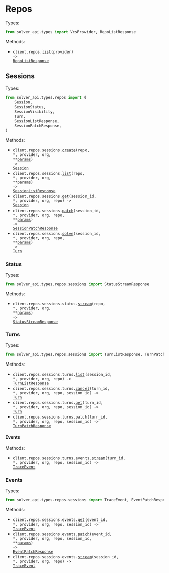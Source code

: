 # Repos

Types:

```python
from solver_api.types import VcsProvider, RepoListResponse
```

Methods:

- <code title="get /repos/{provider}">client.repos.<a href="./src/solver_api/resources/repos/repos.py">list</a>(provider) -> <a href="./src/solver_api/types/repo_list_response.py">RepoListResponse</a></code>

## Sessions

Types:

```python
from solver_api.types.repos import (
    Session,
    SessionStatus,
    SessionVisibility,
    Turn,
    SessionListResponse,
    SessionPatchResponse,
)
```

Methods:

- <code title="post /repos/{provider}/{org}/{repo}/sessions">client.repos.sessions.<a href="./src/solver_api/resources/repos/sessions/sessions.py">create</a>(repo, \*, provider, org, \*\*<a href="src/solver_api/types/repos/session_create_params.py">params</a>) -> <a href="./src/solver_api/types/repos/session.py">Session</a></code>
- <code title="get /repos/{provider}/{org}/{repo}/sessions">client.repos.sessions.<a href="./src/solver_api/resources/repos/sessions/sessions.py">list</a>(repo, \*, provider, org, \*\*<a href="src/solver_api/types/repos/session_list_params.py">params</a>) -> <a href="./src/solver_api/types/repos/session_list_response.py">SessionListResponse</a></code>
- <code title="get /repos/{provider}/{org}/{repo}/sessions/{sessionId}">client.repos.sessions.<a href="./src/solver_api/resources/repos/sessions/sessions.py">get</a>(session_id, \*, provider, org, repo) -> <a href="./src/solver_api/types/repos/session.py">Session</a></code>
- <code title="get /repos/{provider}/{org}/{repo}/sessions/{sessionId}/patch">client.repos.sessions.<a href="./src/solver_api/resources/repos/sessions/sessions.py">patch</a>(session_id, \*, provider, org, repo, \*\*<a href="src/solver_api/types/repos/session_patch_params.py">params</a>) -> <a href="./src/solver_api/types/repos/session_patch_response.py">SessionPatchResponse</a></code>
- <code title="post /repos/{provider}/{org}/{repo}/sessions/{sessionId}/solve">client.repos.sessions.<a href="./src/solver_api/resources/repos/sessions/sessions.py">solve</a>(session_id, \*, provider, org, repo, \*\*<a href="src/solver_api/types/repos/session_solve_params.py">params</a>) -> <a href="./src/solver_api/types/repos/turn.py">Turn</a></code>

### Status

Types:

```python
from solver_api.types.repos.sessions import StatusStreamResponse
```

Methods:

- <code title="get /repos/{provider}/{org}/{repo}/sessions/status/stream">client.repos.sessions.status.<a href="./src/solver_api/resources/repos/sessions/status.py">stream</a>(repo, \*, provider, org, \*\*<a href="src/solver_api/types/repos/sessions/status_stream_params.py">params</a>) -> <a href="./src/solver_api/types/repos/sessions/status_stream_response.py">StatusStreamResponse</a></code>

### Turns

Types:

```python
from solver_api.types.repos.sessions import TurnListResponse, TurnPatchResponse
```

Methods:

- <code title="get /repos/{provider}/{org}/{repo}/sessions/{sessionId}/turns">client.repos.sessions.turns.<a href="./src/solver_api/resources/repos/sessions/turns/turns.py">list</a>(session_id, \*, provider, org, repo) -> <a href="./src/solver_api/types/repos/sessions/turn_list_response.py">TurnListResponse</a></code>
- <code title="post /repos/{provider}/{org}/{repo}/sessions/{sessionId}/turns/{turnId}/cancel">client.repos.sessions.turns.<a href="./src/solver_api/resources/repos/sessions/turns/turns.py">cancel</a>(turn_id, \*, provider, org, repo, session_id) -> <a href="./src/solver_api/types/repos/turn.py">Turn</a></code>
- <code title="get /repos/{provider}/{org}/{repo}/sessions/{sessionId}/turns/{turnId}">client.repos.sessions.turns.<a href="./src/solver_api/resources/repos/sessions/turns/turns.py">get</a>(turn_id, \*, provider, org, repo, session_id) -> <a href="./src/solver_api/types/repos/turn.py">Turn</a></code>
- <code title="get /repos/{provider}/{org}/{repo}/sessions/{sessionId}/turns/{turnId}/patch">client.repos.sessions.turns.<a href="./src/solver_api/resources/repos/sessions/turns/turns.py">patch</a>(turn_id, \*, provider, org, repo, session_id) -> <a href="./src/solver_api/types/repos/sessions/turn_patch_response.py">TurnPatchResponse</a></code>

#### Events

Methods:

- <code title="get /repos/{provider}/{org}/{repo}/sessions/{sessionId}/turns/{turnId}/events/stream">client.repos.sessions.turns.events.<a href="./src/solver_api/resources/repos/sessions/turns/events.py">stream</a>(turn_id, \*, provider, org, repo, session_id) -> <a href="./src/solver_api/types/repos/sessions/trace_event.py">TraceEvent</a></code>

### Events

Types:

```python
from solver_api.types.repos.sessions import TraceEvent, EventPatchResponse
```

Methods:

- <code title="get /repos/{provider}/{org}/{repo}/sessions/{sessionId}/events/{eventId}">client.repos.sessions.events.<a href="./src/solver_api/resources/repos/sessions/events.py">get</a>(event_id, \*, provider, org, repo, session_id) -> <a href="./src/solver_api/types/repos/sessions/trace_event.py">TraceEvent</a></code>
- <code title="get /repos/{provider}/{org}/{repo}/sessions/{sessionId}/events/{eventId}/patch">client.repos.sessions.events.<a href="./src/solver_api/resources/repos/sessions/events.py">patch</a>(event_id, \*, provider, org, repo, session_id, \*\*<a href="src/solver_api/types/repos/sessions/event_patch_params.py">params</a>) -> <a href="./src/solver_api/types/repos/sessions/event_patch_response.py">EventPatchResponse</a></code>
- <code title="get /repos/{provider}/{org}/{repo}/sessions/{sessionId}/events/stream">client.repos.sessions.events.<a href="./src/solver_api/resources/repos/sessions/events.py">stream</a>(session_id, \*, provider, org, repo) -> <a href="./src/solver_api/types/repos/sessions/trace_event.py">TraceEvent</a></code>
